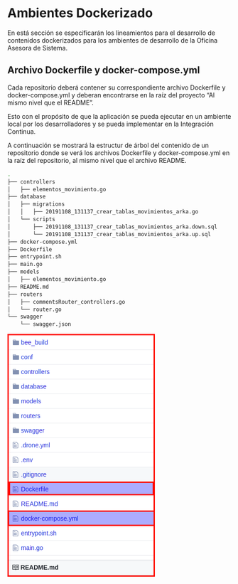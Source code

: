 # Ambientes Dockerizado

En está sección se especificarán los lineamientos para el desarrollo de contenidos dockerizados para los ambientes de desarrollo de la  Oficina Asesora de Sistema.

## Archivo Dockerfile y docker-compose.yml

Cada repositorio deberá contener su correspondiente archivo  Dockerfile y docker-compose.yml y deberan encontrarse en la raíz del proyecto “Al mismo nivel que el README”.

Esto con el propósito de que la aplicación se pueda ejecutar en un ambiente local por los desarrolladores y se pueda implementar en la Integración Continua.

A continuación se mostrará la estructur de árbol del contenido de un repositorio donde se verá los archivos Dockerfile y docker-compose.yml en la raíz del repositorio, al mismo nivel que el archivo README.

```bash
.
├── controllers
│   ├── elementos_movimiento.go
├── database
│   ├── migrations
│   │   ├── 20191108_131137_crear_tablas_movimientos_arka.go
│   └── scripts
│       ├── 20191108_131137_crear_tablas_movimientos_arka.down.sql
│       └── 20191108_131137_crear_tablas_movimientos_arka.up.sql
├── docker-compose.yml
├── Dockerfile
├── entrypoint.sh
├── main.go
├── models
│   ├── elementos_movimiento.go
├── README.md
├── routers
│   ├── commentsRouter_controllers.go
│   └── router.go
└── swagger
    └── swagger.json
```

![Archivos Dockerfile y docker-compose.yml](/ambientes_dockerizados/img/dockerizado_01.png)
